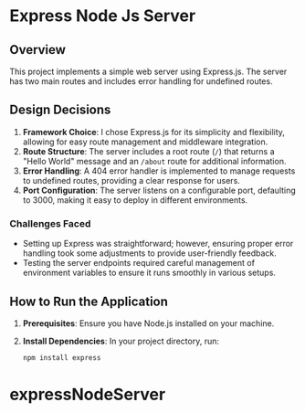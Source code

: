 # Express Node Js Server
## Overview

This project implements a simple web server using Express.js. The server has two main routes and includes error handling for undefined routes.

## Design Decisions

1. **Framework Choice**: I chose Express.js for its simplicity and flexibility, allowing for easy route management and middleware integration.
2. **Route Structure**: The server includes a root route (`/`) that returns a "Hello World" message and an `/about` route for additional information.
3. **Error Handling**: A 404 error handler is implemented to manage requests to undefined routes, providing a clear response for users.
4. **Port Configuration**: The server listens on a configurable port, defaulting to 3000, making it easy to deploy in different environments.

### Challenges Faced

- Setting up Express was straightforward; however, ensuring proper error handling took some adjustments to provide user-friendly feedback.
- Testing the server endpoints required careful management of environment variables to ensure it runs smoothly in various setups.

## How to Run the Application

1. **Prerequisites**: Ensure you have Node.js installed on your machine.

2. **Install Dependencies**: In your project directory, run:
   ```bash
   npm install express
# expressNodeServer

